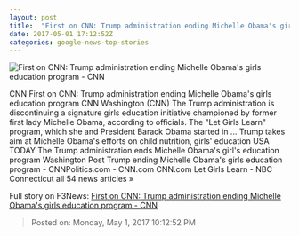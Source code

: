 ```yaml
---
layout: post
title:  "First on CNN: Trump administration ending Michelle Obama's girls education program - CNN"
date: 2017-05-01 17:12:52Z
categories: google-news-top-stories
---
```


![First on CNN: Trump administration ending Michelle Obama's girls education program - CNN](http://i2.cdn.cnn.com/cnnnext/dam/assets/170427173504-michelle-obama-super-tease.jpg)

CNN First on CNN: Trump administration ending Michelle Obama's girls education program CNN Washington (CNN) The Trump administration is discontinuing a signature girls education initiative championed by former first lady Michelle Obama, according to officials. The "Let Girls Learn" program, which she and President Barack Obama started in ... Trump takes aim at Michelle Obama's efforts on child nutrition, girls' education USA TODAY The Trump administration ends Michelle Obama's girl's education program Washington Post Trump ending Michelle Obama's girls education program - CNNPolitics.com - CNN.com CNN.com Let Girls Learn - NBC Connecticut all 54 news articles »


Full story on F3News: [First on CNN: Trump administration ending Michelle Obama's girls education program - CNN](http://www.f3nws.com/n/vzRdzH)

> Posted on: Monday, May 1, 2017 10:12:52 PM
